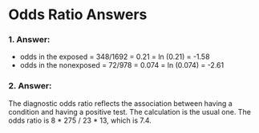 # Odds Ratio Answers

### 1. Answer: 

* odds in the exposed = 348/1692 = 0.21 = ln (0.21) = -1.58
* odds in the nonexposed = 72/978 = 0.074 = ln (0.074) = -2.61

### 2. Answer: 
The diagnostic odds ratio reflects the association between having a condition and having a positive test. The calculation is the usual one. The odds ratio is 8 * 275 / 23 * 13, which is 7.4.
